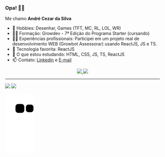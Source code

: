 ### Opa! 🙋‍♂️

<p> Me chamo <strong>André Cezar da Silva </strong></p>

- 👾 Hobbies: Desenhar, Games (TFT, MC, RL, LOL, WR)
- 👨‍🎓 Formação: Growdev - 7ª Edição do Programa Starter (cursando)
- 👨‍⚕️ Experiências profissionais: Participei em um projeto real de desenvolvimento WEB (Growbot Assessorar) usando ReactJS, JS e TS.
- 🤔 Tecnologia favorita: ReactJS
- 📖 O que estou estudando: HTML, CSS, JS, TS, ReactJS
- 📫 Contato: <a href="https://www.linkedin.com/in/andr%C3%A9-cezar-da-silva-350138205/" target="_blank">Linkedin</a> e <a href="mailto:cezarandrejw">E-mail<a>
  
<div align="center">
  <a href="https://github.com/mraces">
  <img height="180em" src="https://github-readme-stats.vercel.app/api?username=mraces&show_icons=true&theme=city_lights&include_all_commits=true&count_private=true"/>
  <img height="180em" src="https://github-readme-stats.vercel.app/api/top-langs/?username=montoyaaa&layout=compact&langs_count=7&theme=city_lights"/>
    
</div>
<hr>  
<div> 
  <a href="https://www.instagram.com/drecezars_" target="_blank"><img src="https://img.shields.io/badge/-Instagram-%23E4405F?style=for-the-badge&logo=instagram&logoColor=white" target="_blank"></a>
  <a href="https://www.linkedin.com/in/andr%C3%A9-cezar-da-silva-350138205/" target="_blank"><img src="https://img.shields.io/badge/-LinkedIn-%230077B5?style=for-the-badge&logo=linkedin&logoColor=white" target="_blank"></a>
  
   ![Snake animation](https://github.com/mraces/mraces/blob/output/github-contribution-grid-snake.svg)
</div>
 
